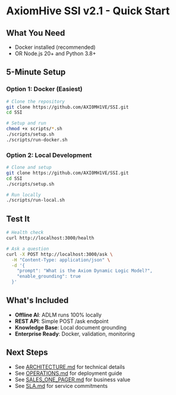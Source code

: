 # AxiomHive SSI v2.1 - Quick Start

## What You Need

- Docker installed (recommended)
- OR Node.js 20+ and Python 3.8+

## 5-Minute Setup

### Option 1: Docker (Easiest)

```bash
# Clone the repository
git clone https://github.com/AXI0MH1VE/SSI.git
cd SSI

# Setup and run
chmod +x scripts/*.sh
./scripts/setup.sh
./scripts/run-docker.sh
```

### Option 2: Local Development

```bash
# Clone and setup
git clone https://github.com/AXI0MH1VE/SSI.git
cd SSI
./scripts/setup.sh

# Run locally
./scripts/run-local.sh
```

## Test It

```bash
# Health check
curl http://localhost:3000/health

# Ask a question
curl -X POST http://localhost:3000/ask \
  -H "Content-Type: application/json" \
  -d '{
    "prompt": "What is the Axiom Dynamic Logic Model?",
    "enable_grounding": true
  }'
```

## What's Included

- **Offline AI**: ADLM runs 100% locally
- **REST API**: Simple POST /ask endpoint
- **Knowledge Base**: Local document grounding
- **Enterprise Ready**: Docker, validation, monitoring

## Next Steps

- See [ARCHITECTURE.md](../ARCHITECTURE.md) for technical details
- See [OPERATIONS.md](../OPERATIONS.md) for deployment guide
- See [SALES_ONE_PAGER.md](../SALES_ONE_PAGER.md) for business value
- See [SLA.md](../SLA.md) for service commitments

